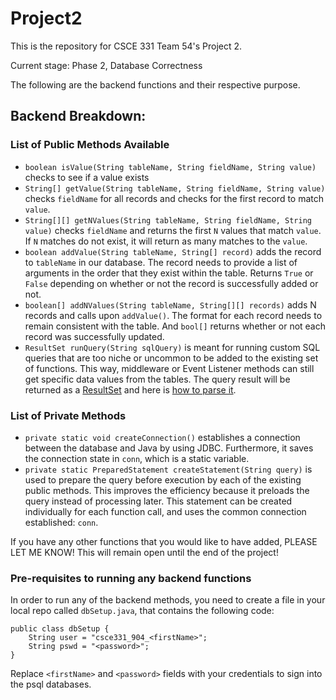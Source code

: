 # Project2

This is the repository for CSCE 331 Team 54's Project 2.

Current stage: Phase 2, Database Correctness

The following are the backend functions and their respective purpose.
## Backend Breakdown:

### List of Public Methods Available

- `boolean isValue(String tableName, String fieldName, String value)`  checks to see if a value exists
-  `String[] getValue(String tableName, String fieldName, String value)` checks `fieldName` for all records and checks for the first record to match `value`.  
-  `String[][] getNValues(String tableName, String fieldName, String value)` checks `fieldName` and returns the first `N` values that match `value`. If `N` matches do not exist, it will return as many matches to the `value`. 
- `boolean addValue(String tableName, String[] record)` adds the record to `tableName` in our database.  The record needs to provide a list of arguments in the order that they exist within the table. Returns `True` or `False` depending on whether or not the record is successfully added or not. 
- `boolean[] addNValues(String tableName, String[][] records)` adds N records and calls upon `addValue()`. The format for each record needs to remain consistent with the table. And `bool[]` returns whether or not each record was successfully updated.
- `ResultSet runQuery(String sqlQuery)` is meant for running custom SQL queries that are too niche or uncommon to be added to the existing set of functions. This way, middleware or Event Listener methods can still get specific data values from the tables. The query result will be returned as a [ResultSet](https://docs.oracle.com/javase/7/docs/api/java/sql/ResultSet.html) and here is [how to parse it](https://docs.oracle.com/javase/tutorial/jdbc/basics/processingsqlstatements.html). 

### List of Private Methods
- `private static void createConnection()` establishes a connection between the database and Java by using JDBC. Furthermore, it saves the connection state in `conn`, which is a static variable.
- `private static PreparedStatement createStatement(String query)` is used to prepare the query before execution by each of the existing public methods. This improves the efficiency because it preloads the query instead of processing later. This statement can be created individually for each function call, and uses the common connection established: `conn`.

If you have any other functions that you would like to have added, PLEASE LET ME KNOW! This will remain open until the end of the project!

### Pre-requisites to running any backend functions

In order to run any of the backend methods, you need to create a file in your local repo called `dbSetup.java`, that contains the following code:
```
public class dbSetup {
    String user = "csce331_904_<firstName>";
    String pswd = "<password>";
}
```

Replace `<firstName>` and `<password>` fields with your credentials to sign into the psql databases.